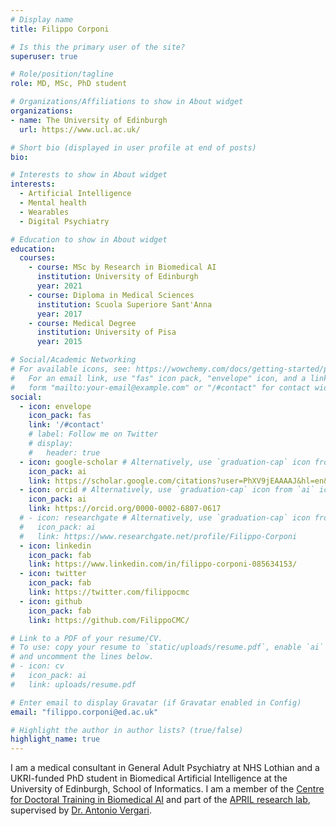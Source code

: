 ```yaml
---
# Display name
title: Filippo Corponi

# Is this the primary user of the site?
superuser: true

# Role/position/tagline
role: MD, MSc, PhD student

# Organizations/Affiliations to show in About widget
organizations:
- name: The University of Edinburgh
  url: https://www.ucl.ac.uk/

# Short bio (displayed in user profile at end of posts)
bio: 

# Interests to show in About widget
interests:
  - Artificial Intelligence
  - Mental health
  - Wearables
  - Digital Psychiatry

# Education to show in About widget
education:
  courses:
    - course: MSc by Research in Biomedical AI
      institution: University of Edinburgh
      year: 2021
    - course: Diploma in Medical Sciences
      institution: Scuola Superiore Sant'Anna
      year: 2017
    - course: Medical Degree
      institution: University of Pisa
      year: 2015

# Social/Academic Networking
# For available icons, see: https://wowchemy.com/docs/getting-started/page-builder/#icons
#   For an email link, use "fas" icon pack, "envelope" icon, and a link in the
#   form "mailto:your-email@example.com" or "/#contact" for contact widget.
social:
  - icon: envelope
    icon_pack: fas
    link: '/#contact'
    # label: Follow me on Twitter
    # display:
    #   header: true
  - icon: google-scholar # Alternatively, use `graduation-cap` icon from `ai` icon pack
    icon_pack: ai
    link: https://scholar.google.com/citations?user=PhXV9jEAAAAJ&hl=en&oi=ao
  - icon: orcid # Alternatively, use `graduation-cap` icon from `ai` icon pack
    icon_pack: ai
    link: https://orcid.org/0000-0002-6807-0617
  # - icon: researchgate # Alternatively, use `graduation-cap` icon from `ai` icon pack
  #   icon_pack: ai
  #   link: https://www.researchgate.net/profile/Filippo-Corponi
  - icon: linkedin
    icon_pack: fab
    link: https://www.linkedin.com/in/filippo-corponi-085634153/
  - icon: twitter
    icon_pack: fab
    link: https://twitter.com/filippocmc
  - icon: github
    icon_pack: fab
    link: https://github.com/FilippoCMC/

# Link to a PDF of your resume/CV.
# To use: copy your resume to `static/uploads/resume.pdf`, enable `ai` icons in `params.toml`, 
# and uncomment the lines below.
# - icon: cv
#   icon_pack: ai
#   link: uploads/resume.pdf

# Enter email to display Gravatar (if Gravatar enabled in Config)
email: "filippo.corponi@ed.ac.uk"

# Highlight the author in author lists? (true/false)
highlight_name: true
---
```


I am a medical consultant in General Adult Psychiatry at NHS Lothian and a UKRI-funded PhD student in Biomedical Artificial Intelligence at the University of Edinburgh, School of Informatics. I am a member of the [Centre for Doctoral Training in Biomedical AI](https://web.inf.ed.ac.uk/cdt/biomedical-ai) and part of the [APRIL research lab](https://april-tools.github.io/), supervised by [Dr. Antonio Vergari](http://nolovedeeplearning.com/).

<!-- {{< icon name="download" pack="fas" >}} Download my {{< staticref "uploads/demo_resume.pdf" "newtab" >}}resumé{{< /staticref >}}. -->

